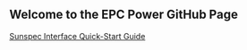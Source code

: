 ## Welcome to the EPC Power GitHub Page

[Sunspec Interface Quick-Start Guide](https://github.com/epcpower/epcpower.github.io/blob/master/sunspec.md)


